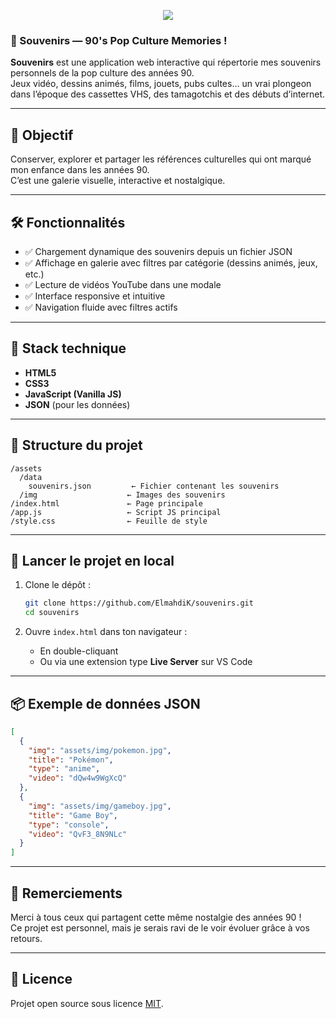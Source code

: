 <p align="center">
<img src="./assets/images/screenshot.png" />
</p>

### 📼 Souvenirs — 90's Pop Culture Memories !

**Souvenirs** est une application web interactive qui répertorie mes souvenirs personnels de la pop culture des années 90.  
Jeux vidéo, dessins animés, films, jouets, pubs cultes… un vrai plongeon dans l’époque des cassettes VHS, des tamagotchis et des débuts d’internet.

---

## 🎯 Objectif

Conserver, explorer et partager les références culturelles qui ont marqué mon enfance dans les années 90.  
C’est une galerie visuelle, interactive et nostalgique.

---

## 🛠️ Fonctionnalités

- ✅ Chargement dynamique des souvenirs depuis un fichier JSON  
- ✅ Affichage en galerie avec filtres par catégorie (dessins animés, jeux, etc.)  
- ✅ Lecture de vidéos YouTube dans une modale  
- ✅ Interface responsive et intuitive  
- ✅ Navigation fluide avec filtres actifs

---

## 🧱 Stack technique

- **HTML5**  
- **CSS3**  
- **JavaScript (Vanilla JS)**  
- **JSON** (pour les données)

---

## 📁 Structure du projet

```
/assets
  /data
    souvenirs.json         ← Fichier contenant les souvenirs
  /img                    ← Images des souvenirs
/index.html               ← Page principale
/app.js                   ← Script JS principal
/style.css                ← Feuille de style
```

---

## 🚀 Lancer le projet en local

1. Clone le dépôt :
   ```bash
   git clone https://github.com/ElmahdiK/souvenirs.git
   cd souvenirs
   ```

2. Ouvre `index.html` dans ton navigateur :
   - En double-cliquant  
   - Ou via une extension type **Live Server** sur VS Code

---

## 📦 Exemple de données JSON

```json
[
  {
    "img": "assets/img/pokemon.jpg",
    "title": "Pokémon",
    "type": "anime",
    "video": "dQw4w9WgXcQ"
  },
  {
    "img": "assets/img/gameboy.jpg",
    "title": "Game Boy",
    "type": "console",
    "video": "QvF3_8N9NLc"
  }
]
```

---

## 🙌 Remerciements

Merci à tous ceux qui partagent cette même nostalgie des années 90 !  
Ce projet est personnel, mais je serais ravi de le voir évoluer grâce à vos retours.

---

## 📝 Licence

Projet open source sous licence [MIT](LICENSE).

